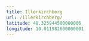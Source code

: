 ```yaml
---
title: Illerkirchberg
url: /illerkirchberg/
latitude: 48.325944500000006
longitude: 10.011982600000001
---
```

